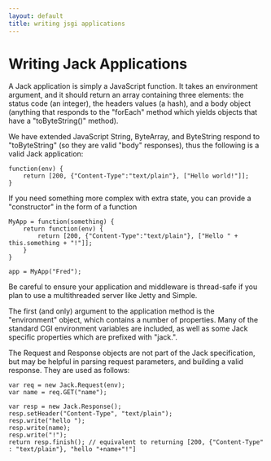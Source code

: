 ```yaml
---
layout: default
title: writing jsgi applications
---
```


Writing Jack Applications
=========================

A Jack application is simply a JavaScript function. It takes an environment argument, and it should return an array containing three elements: the status code (an integer), the headers values (a hash), and a body object (anything that responds to the "forEach" method which yields objects that have a "toByteString()" method).

We have extended JavaScript String, ByteArray, and ByteString respond to "toByteString" (so they are valid "body" responses), thus the following is a valid Jack application:

    function(env) {
        return [200, {"Content-Type":"text/plain"}, ["Hello world!"]];
    }

If you need something more complex with extra state, you can provide a "constructor" in the form of a function

    MyApp = function(something) {
        return function(env) {
            return [200, {"Content-Type":"text/plain"}, ["Hello " + this.something + "!"]];
        }
    }

    app = MyApp("Fred");

Be careful to ensure your application and middleware is thread-safe if you plan to use a multithreaded server like Jetty and Simple.

The first (and only) argument to the application method is the "environment" object, which contains a number of properties. Many of the standard CGI environment variables are included, as well as some Jack specific properties which are prefixed with "jack.".

The Request and Response objects are not part of the Jack specification, but may be helpful in parsing request parameters, and building a valid response. They are used as follows:

    var req = new Jack.Request(env);
    var name = req.GET("name");

    var resp = new Jack.Response();
    resp.setHeader("Content-Type", "text/plain");
    resp.write("hello ");
    resp.write(name);
    resp.write("!");
    return resp.finish(); // equivalent to returning [200, {"Content-Type" : "text/plain"}, "hello "+name+"!"]
